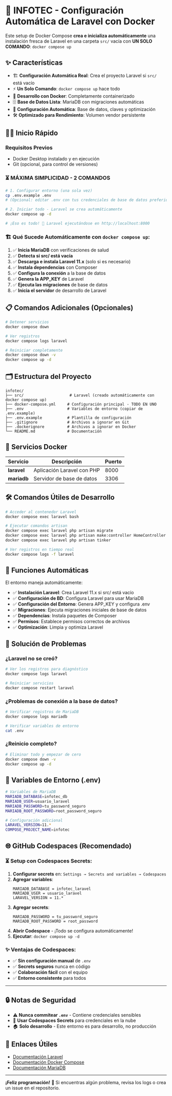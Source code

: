 # 🚀 INFOTEC - Configuración Automática de Laravel con Docker

Este setup de Docker Compose **crea e inicializa automáticamente** una instalación fresca de Laravel en una carpeta `src/` vacía con **UN SOLO COMANDO**: `docker compose up`

## ✨ Características

- 🏗️ **Configuración Automática Real**: Crea el proyecto Laravel si `src/` está vacío
- ⚡ **Un Solo Comando**: `docker compose up` hace todo
- 🐳 **Desarrollo con Docker**: Completamente containerizado
- 🗄️ **Base de Datos Lista**: MariaDB con migraciones automáticas
- 🔑 **Configuración Automática**: Base de datos, claves y optimización
- 🛠️ **Optimizado para Rendimiento**: Volumen vendor persistente

## 🏃‍♂️ Inicio Rápido

### Requisitos Previos
- Docker Desktop instalado y en ejecución
- Git (opcional, para control de versiones)

### ⏳ **MÁXIMA SIMPLICIDAD - 2 COMANDOS**

```bash
# 1. Configurar entorno (una sola vez)
cp .env.example .env
# (Opcional: editar .env con tus credenciales de base de datos preferidas)

# 2. Iniciar todo - Laravel se crea automáticamente
docker compose up -d

# ¡Eso es todo! 🎉 Laravel ejecutándose en http://localhost:8000
```

### 🏗️ **Qué Sucede Automáticamente con `docker compose up`:**

1. ✅ **Inicia MariaDB** con verificaciones de salud
2. ✅ **Detecta si src/ está vacía**
3. ✅ **Descarga e instala Laravel 11.x** (solo si es necesario)
4. ✅ **Instala dependencias** con Composer
5. ✅ **Configura la conexión** a la base de datos
6. ✅ **Genera la APP_KEY** de Laravel
7. ✅ **Ejecuta las migraciones** de base de datos
8. ✅ **Inicia el servidor** de desarrollo de Laravel

## 📋 Comandos Adicionales (Opcionales)

```bash
# Detener servicios
docker compose down

# Ver registros
docker compose logs laravel

# Reiniciar completamente
docker compose down -v
docker compose up -d
```

## 🗂️ Estructura del Proyecto

```
infotec/
├── src/                    # Laravel (creado automáticamente con docker compose up)
├── docker-compose.yml     # Configuración principal - TODO EN UNO
├── .env                   # Variables de entorno (copiar de .env.example)
├── .env.example           # Plantilla de configuración
├── .gitignore             # Archivos a ignorar en Git
├── .dockerignore          # Archivos a ignorar en Docker
└── README.md              # Documentación
```

## 🐳 Servicios Docker

| Servicio | Descripción | Puerto |
|----------|-------------|--------|
| **laravel** | Aplicación Laravel con PHP | 8000 |
| **mariadb** | Servidor de base de datos | 3306 |

## 🛠️ Comandos Útiles de Desarrollo

```bash
# Acceder al contenedor Laravel
docker compose exec laravel bash

# Ejecutar comandos artisan
docker compose exec laravel php artisan migrate
docker compose exec laravel php artisan make:controller HomeController
docker compose exec laravel php artisan tinker

# Ver registros en tiempo real
docker compose logs -f laravel
```

## 🤖 Funciones Automáticas

El entorno maneja automáticamente:

- ✅ **Instalación Laravel**: Crea Laravel 11.x si src/ está vacío
- ✅ **Configuración de BD**: Configura Laravel para usar MariaDB
- ✅ **Configuración del Entorno**: Genera APP_KEY y configura .env
- ✅ **Migraciones**: Ejecuta migraciones iniciales de base de datos
- ✅ **Dependencias**: Instala paquetes de Composer
- ✅ **Permisos**: Establece permisos correctos de archivos
- ✅ **Optimización**: Limpia y optimiza Laravel

## 🐛 Solución de Problemas

### ¿Laravel no se creó?
```bash
# Ver los registros para diagnóstico
docker compose logs laravel

# Reiniciar servicios
docker compose restart laravel
```

### ¿Problemas de conexión a la base de datos?
```bash
# Verificar registros de MariaDB
docker compose logs mariadb

# Verificar variables de entorno
cat .env
```

### ¿Reinicio completo?
```bash
# Eliminar todo y empezar de cero
docker compose down -v
docker compose up -d
```

## 📁 Variables de Entorno (.env)

```bash
# Variables de MariaDB
MARIADB_DATABASE=infotec_db
MARIADB_USER=usuario_laravel
MARIADB_PASSWORD=tu_password_seguro
MARIADB_ROOT_PASSWORD=root_password_seguro

# Configuración adicional
LARAVEL_VERSION=11.*
COMPOSE_PROJECT_NAME=infotec
```

## 🌐 **GitHub Codespaces (Recomendado)**

### ⏳ **Setup con Codespaces Secrets:**
1. **Configurar secrets** en: `Settings → Secrets and variables → Codespaces`
2. **Agregar variables**:
   ```
   MARIADB_DATABASE = infotec_laravel
   MARIADB_USER = usuario_laravel
   LARAVEL_VERSION = 11.*
   ```
3. **Agregar secrets**:
   ```
   MARIADB_PASSWORD = tu_password_seguro
   MARIADB_ROOT_PASSWORD = root_password
   ```
4. **Abrir Codespace** - ¡Todo se configura automáticamente!
5. **Ejecutar**: `docker compose up -d`

### ✨ **Ventajas de Codespaces:**
- ✅ **Sin configuración manual** de `.env`
- ✅ **Secrets seguros** nunca en código
- ✅ **Colaboración fácil** con el equipo
- ✅ **Entorno consistente** para todos

---

## 🔒 Notas de Seguridad

- ⚠️ **Nunca commitear `.env`** - Contiene credenciales sensibles
- 🔑 **Usar Codespaces Secrets** para credenciales en la nube
- 🏠 **Solo desarrollo** - Este entorno es para desarrollo, no producción


## 🔗 Enlaces Útiles

- [Documentación Laravel](https://laravel.com/docs)
- [Documentación Docker Compose](https://docs.docker.com/compose/)
- [Documentación MariaDB](https://mariadb.org/documentation/)

---

**¡Feliz programación!** 🚀 Si encuentras algún problema, revisa los logs o crea un issue en el repositorio.
